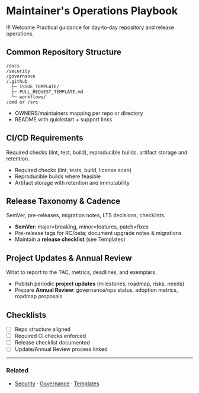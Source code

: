 [//]: # (SPDX-License-Identifier: CC-BY-4.0)

# Maintainer's Operations Playbook

!!! Welcome
    Practical guidance for day‑to‑day repository and release operations.

## Common Repository Structure

```
/docs
/security
/governance
/.github
  ├─ ISSUE_TEMPLATE/
  ├─ PULL_REQUEST_TEMPLATE.md
  └─ workflows/
/cmd or /src
```
- OWNERS/maintainers mapping per repo or directory
- README with quickstart + support links

## CI/CD Requirements

  Required checks (lint, test, build), reproducible builds, artifact storage and retention.

- Required checks (lint, tests, build, license scan)
- Reproducible builds where feasible
- Artifact storage with retention and immutability

## Release Taxonomy & Cadence

  SemVer, pre-releases, migration notes, LTS decisions, checklists.

- **SemVer**: major=breaking, minor=features, patch=fixes
- Pre-release tags for RC/beta; document upgrade notes & migrations
- Maintain a **release checklist** (see Templates)

## Project Updates & Annual Review

What to report to the TAC, metrics, deadlines, and exemplars.

- Publish periodic **project updates** (milestones, roadmap, risks, needs)
- Prepare **Annual Review**: governance/ops status, adoption metrics, roadmap proposals

## Checklists

- [ ] Repo structure aligned
- [ ] Required CI checks enforced
- [ ] Release checklist documented
- [ ] Update/Annual Review process linked

---

### Related

- [Security](security.md) · [Governance](governance.md) · [Templates](templates.md)
